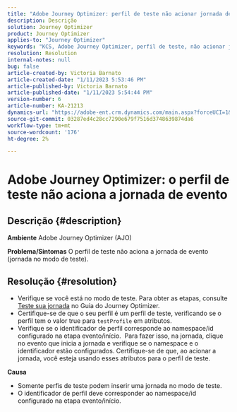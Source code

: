 ```yaml
---
title: "Adobe Journey Optimizer: perfil de teste não acionar jornada de evento"
description: Descrição
solution: Journey Optimizer
product: Journey Optimizer
applies-to: "Journey Optimizer"
keywords: "KCS, Adobe Journey Optimizer, perfil de teste, não acionar jornada de evento, AJO"
resolution: Resolution
internal-notes: null
bug: false
article-created-by: Victoria Barnato
article-created-date: "1/11/2023 5:53:46 PM"
article-published-by: Victoria Barnato
article-published-date: "1/11/2023 5:54:44 PM"
version-number: 6
article-number: KA-21213
dynamics-url: "https://adobe-ent.crm.dynamics.com/main.aspx?forceUCI=1&pagetype=entityrecord&etn=knowledgearticle&id=b09b7ee4-d891-ed11-aad1-6045bd006d92"
source-git-commit: 03287ed4c28cc7290e679f7516d3748639874da6
workflow-type: tm+mt
source-wordcount: '176'
ht-degree: 2%

---
```


# Adobe Journey Optimizer: o perfil de teste não aciona a jornada de evento

## Descrição {#description}

<b>Ambiente</b>
Adobe Journey Optimizer (AJO)


<b>Problema/Sintomas</b>
O perfil de teste não aciona a jornada de evento (jornada no modo de teste).


## Resolução {#resolution}


- Verifique se você está no modo de teste. Para obter as etapas, consulte [Teste sua jornada](https://experienceleague.adobe.com/docs/journey-optimizer/using/orchestrate-journeys/create-journey/testing-the-journey.html) no Guia do Journey Optimizer.
- Certifique-se de que o seu perfil é um perfil de teste, verificando se o perfil tem o valor true para `testProfile` em atributos.
- Verifique se o identificador de perfil corresponde ao namespace/id configurado na etapa evento/início.  Para fazer isso, na jornada, clique no evento que inicia a jornada e verifique se o namespace e o identificador estão configurados. Certifique-se de que, ao acionar a jornada, você esteja usando esses atributos para o perfil de teste.

<b>Causa</b>
- Somente perfis de teste podem inserir uma jornada no modo de teste.
- O identificador de perfil deve corresponder ao namespace/id configurado na etapa evento/início.

